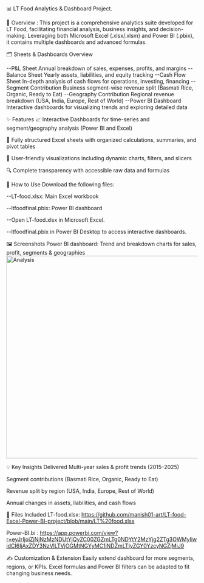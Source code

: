 📊 LT Food Analytics & Dashboard Project.

📖 Overview :
This project is a comprehensive analytics suite developed for LT Food, facilitating financial analysis, business insights, and decision-making. 
Leveraging both Microsoft Excel (.xlsx/.xlsm) and Power BI (.pbix), it contains multiple dashboards and advanced formulas.

🗂 Sheets & Dashboards Overview

--P&L Sheet	Annual breakdown of sales, expenses, profits, and margins
--Balance Sheet	Yearly assets, liabilities, and equity tracking
--Cash Flow Sheet	In-depth analysis of cash flows for operations, investing, financing
--Segment Contribution	Business segment-wise revenue split (Basmati Rice, Organic, Ready to Eat)
--Geography Contribution	Regional revenue breakdown (USA, India, Europe, Rest of World)
--Power BI Dashboard	Interactive dashboards for visualizing trends and exploring detailed data

✨ Features
📈 Interactive Dashboards for time-series and segment/geography analysis (Power BI and Excel)

🧮 Fully structured Excel sheets with organized calculations, summaries, and pivot tables

🎨 User-friendly visualizations including dynamic charts, filters, and slicers

🔍 Complete transparency with accessible raw data and formulas

🚀 How to Use
Download the following files:

--LT-food.xlsx: Main Excel workbook

--ltfoodfinal.pbix: Power BI dashboard

--Open LT-food.xlsx in Microsoft Excel.

--ltfoodfinal.pbix in Power BI Desktop to access interactive dashboards.


🖼 Screenshots
Power BI dashboard: Trend and breakdown charts for sales, profit, segments & geographies
<img width="948" height="532" alt="Analysis" src="https://github.com/user-attachments/assets/1935171a-4e0f-403e-af47-c0e3a9b06754" />


💡 Key Insights Delivered
Multi-year sales & profit trends (2015–2025)

Segment contributions (Basmati Rice, Organic, Ready to Eat)

Revenue split by region (USA, India, Europe, Rest of World)

Annual changes in assets, liabilities, and cash flows

📂 Files Included
LT-food.xlsx: https://github.com/manish01-art/LT-food-Excel-Power-BI-project/blob/main/LT%20food.xlsx

Power-BI.bi :  https://app.powerbi.com/view?r=eyJrIjoiZjNjNzMzNDUtYjQyZC00ZGZmLTg0NDYtY2MzYjg2ZTg3OWMyIiwidCI6IjAxZDY3NzVlLTVjOGMtNGYyMC1iNDZmLTIyZGY0YzcyNGZjMiJ9

✍️ Customization & Extension
Easily extend dashboard for more segments, regions, or KPIs. Excel formulas and Power BI filters can be adapted to fit changing business needs.
